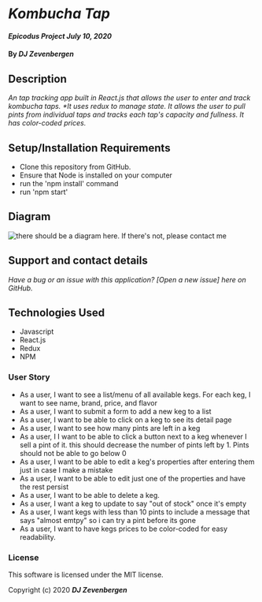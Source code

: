 # _Kombucha Tap_
#### _Epicodus Project July 10, 2020_

#### By _**DJ Zevenbergen**_

## Description

_An tap tracking app built in React.js that allows the user to enter and track kombucha taps. *It uses redux to manage state. It allows the user to pull pints from individual taps and tracks each tap's capacity and fullness. It has color-coded prices._


## Setup/Installation Requirements

* Clone this repository from GitHub.
* Ensure that Node is installed on your computer
* run the 'npm install' command
* run 'npm start'

## Diagram

![there should be a diagram here. If there's not, please contact me](https://i.imgur.com/Oq6kWQa.jpg "My incredible diagram")

## Support and contact details

_Have a bug or an issue with this application? [Open a new issue] here on GitHub._


## Technologies Used

* Javascript
* React.js
* Redux
* NPM 


### User Story

* As a user, I want to see a list/menu of all available kegs. For each keg, I want to see name, brand, price, and flavor
* As a user, I want to submit a form to add a new keg to a list
* As a user, I want to be able to click on a keg to see its detail page
* As a user, I want to see how many pints are left in a keg
* As a user, I I want to be able to click a button next to a keg whenever I sell a pint of it. this should decrease the number of pints left by 1. Pints should not be able to go below 0
* As a user, I want to be able to edit a keg's properties after entering them just in case I make a mistake
* As a user, I want to be able to edit just one of the properties and have the rest persist
* As a user, I want to be able to delete a keg.
* As a user, I want a keg to update to say "out of stock" once it's empty
* As a user, I want kegs with less than 10 pints to include a message that says "almost emtpy" so i can try a pint before its gone
* As a user, I want to have kegs prices to be color-coded for easy readability. 


### License
This software is licensed under the MIT license.

Copyright (c) 2020 **_DJ Zevenbergen_**
